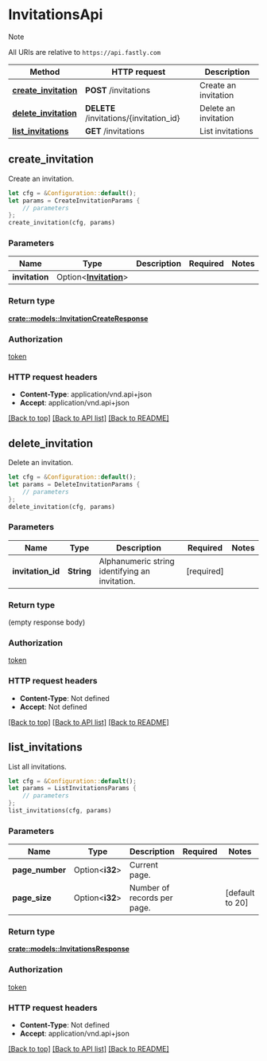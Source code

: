 # InvitationsApi

> [!NOTE]
> All URIs are relative to `https://api.fastly.com`

Method | HTTP request | Description
------ | ------------ | -----------
[**create_invitation**](InvitationsApi.md#create_invitation) | **POST** /invitations | Create an invitation
[**delete_invitation**](InvitationsApi.md#delete_invitation) | **DELETE** /invitations/{invitation_id} | Delete an invitation
[**list_invitations**](InvitationsApi.md#list_invitations) | **GET** /invitations | List invitations



## create_invitation

Create an invitation.

```rust
let cfg = &Configuration::default();
let params = CreateInvitationParams {
    // parameters
};
create_invitation(cfg, params)
```

### Parameters


Name | Type | Description  | Required | Notes
------------- | ------------- | ------------- | ------------- | -------------
**invitation** | Option\<[**Invitation**](Invitation.md)> |  |  |

### Return type

[**crate::models::InvitationCreateResponse**](InvitationCreateResponse.md)

### Authorization

[token](../README.md#token)

### HTTP request headers

- **Content-Type**: application/vnd.api+json
- **Accept**: application/vnd.api+json

[[Back to top]](#) [[Back to API list]](../README.md#documentation-for-api-endpoints) [[Back to README]](../README.md)


## delete_invitation

Delete an invitation.

```rust
let cfg = &Configuration::default();
let params = DeleteInvitationParams {
    // parameters
};
delete_invitation(cfg, params)
```

### Parameters


Name | Type | Description  | Required | Notes
------------- | ------------- | ------------- | ------------- | -------------
**invitation_id** | **String** | Alphanumeric string identifying an invitation. | [required] |

### Return type

 (empty response body)

### Authorization

[token](../README.md#token)

### HTTP request headers

- **Content-Type**: Not defined
- **Accept**: Not defined

[[Back to top]](#) [[Back to API list]](../README.md#documentation-for-api-endpoints) [[Back to README]](../README.md)


## list_invitations

List all invitations.

```rust
let cfg = &Configuration::default();
let params = ListInvitationsParams {
    // parameters
};
list_invitations(cfg, params)
```

### Parameters


Name | Type | Description  | Required | Notes
------------- | ------------- | ------------- | ------------- | -------------
**page_number** | Option\<**i32**> | Current page. |  |
**page_size** | Option\<**i32**> | Number of records per page. |  |[default to 20]

### Return type

[**crate::models::InvitationsResponse**](InvitationsResponse.md)

### Authorization

[token](../README.md#token)

### HTTP request headers

- **Content-Type**: Not defined
- **Accept**: application/vnd.api+json

[[Back to top]](#) [[Back to API list]](../README.md#documentation-for-api-endpoints) [[Back to README]](../README.md)

